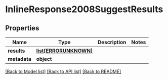 # InlineResponse2008SuggestResults

## Properties
Name | Type | Description | Notes
------------ | ------------- | ------------- | -------------
**results** | [**list[ERRORUNKNOWN]**](.md) |  | 
**metadata** | **object** |  | 

[[Back to Model list]](../README.md#documentation-for-models) [[Back to API list]](../README.md#documentation-for-api-endpoints) [[Back to README]](../README.md)


